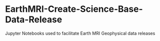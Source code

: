 # EarthMRI-Create-Science-Base-Data-Release
Jupyter Notebooks used to facilitate Earth MRI Geophysical data releases
